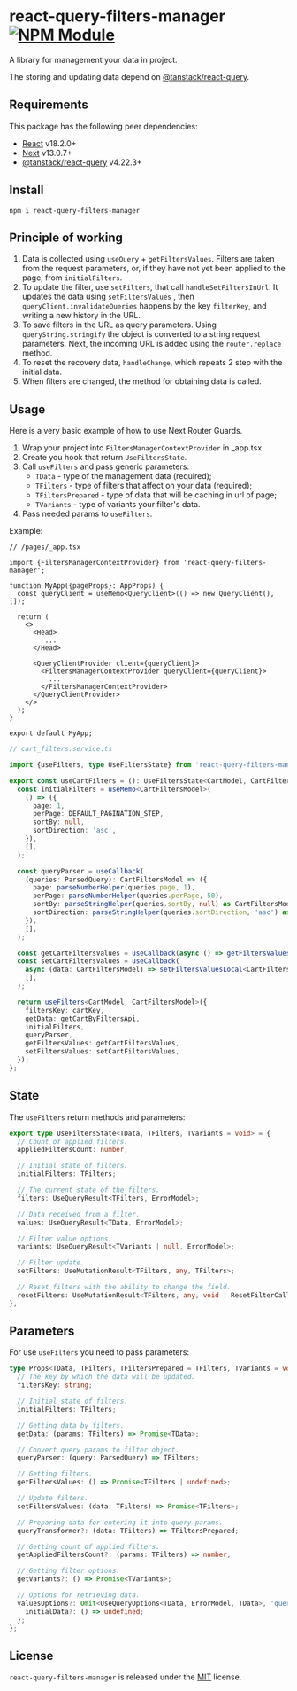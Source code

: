 # react-query-filters-manager [![NPM Module](https://img.shields.io/npm/v/form-data.svg)](https://www.npmjs.com/package/react-query-filters-manager)

A library for management your data in project.

The storing and updating data depend on [@tanstack/react-query](https://react-query-v3.tanstack.com/).

## Requirements

This package has the following peer dependencies:

- [React](https://reactjs.org/) v18.2.0+
- [Next](https://nextjs.org/) v13.0.7+
- [@tanstack/react-query](https://react-query-v3.tanstack.com/) v4.22.3+

## Install
```
npm i react-query-filters-manager
```

## Principle of working
1) Data is collected using `useQuery` + `getFiltersValues`.
   Filters are taken from the request parameters, or, if they have not yet been applied to the page, from `initialFilters`.
2) To update the filter, use `setFilters`, that call `handleSetFiltersInUrl`.
   It updates the data using `setFiltersValues` , then `queryClient.invalidateQueries` happens
   by the key `filterKey`, and writing a new history in the URL.
3) To save filters in the URL as query parameters. Using `queryString.stringify` the object is converted to a string
   request parameters. Next, the incoming URL is added using the `router.replace` method.
4) To reset the recovery data, `handleChange`, which repeats 2 step with the initial data.
5) When filters are changed, the method for obtaining data is called.

## Usage
Here is a very basic example of how to use Next Router Guards.
1. Wrap your project into `FiltersManagerContextProvider` in _app.tsx.
2. Create you hook that return `UseFiltersState`.
3. Call `useFilters` and pass generic parameters:
    - `TData` - type of the management data (required);
    - `TFilters` - type of filters that affect on your data (required);
    - `TFiltersPrepared` - type of data that will be caching in url of page;
    - `TVariants` - type of variants your filter's data.
4. Pass needed params to `useFilters`.

Example:
```tsx
// /pages/_app.tsx

import {FiltersManagerContextProvider} from 'react-query-filters-manager';

function MyApp({pageProps}: AppProps) {
  const queryClient = useMemo<QueryClient>(() => new QueryClient(), []);
  
  return (
    <>
      <Head>
         ...
      </Head>

      <QueryClientProvider client={queryClient}>
        <FiltersManagerContextProvider queryClient={queryClient}>
          ...
        </FiltersManagerContextProvider>
      </QueryClientProvider>
    </>
  );
}

export default MyApp;
```

```ts
// cart_filters.service.ts

import {useFilters, type UseFiltersState} from 'react-query-filters-manager';

export const useCartFilters = (): UseFiltersState<CartModel, CartFiltersModel> => {
  const initialFilters = useMemo<CartFiltersModel>(
    () => ({
      page: 1,
      perPage: DEFAULT_PAGINATION_STEP,
      sortBy: null,
      sortDirection: 'asc',
    }),
    [],
  );

  const queryParser = useCallback(
    (queries: ParsedQuery): CartFiltersModel => ({
      page: parseNumberHelper(queries.page, 1),
      perPage: parseNumberHelper(queries.perPage, 50),
      sortBy: parseStringHelper(queries.sortBy, null) as CartFiltersModel['sortBy'],
      sortDirection: parseStringHelper(queries.sortDirection, 'asc') as SortDirectionModel,
    }),
    [],
  );

  const getCartFiltersValues = useCallback(async () => getFiltersValuesLocal<CartFiltersModel>(cartKey), []);
  const setCartFiltersValues = useCallback(
    async (data: CartFiltersModel) => setFiltersValuesLocal<CartFiltersModel>({filtersKey: cartKey, filters: data}),
    [],
  );

  return useFilters<CartModel, CartFiltersModel>({
    filtersKey: cartKey,
    getData: getCartByFiltersApi,
    initialFilters,
    queryParser,
    getFiltersValues: getCartFiltersValues,
    setFiltersValues: setCartFiltersValues,
  });
};
```

## State
The `useFilters` return methods and parameters:
```ts
export type UseFiltersState<TData, TFilters, TVariants = void> = {
  // Count of applied filters.
  appliedFiltersCount: number;

  // Initial state of filters.
  initialFilters: TFilters;

  // The current state of the filters.
  filters: UseQueryResult<TFilters, ErrorModel>;

  // Data received from a filter.
  values: UseQueryResult<TData, ErrorModel>;

  // Filter value options.
  variants: UseQueryResult<TVariants | null, ErrorModel>;

  // Filter update.
  setFilters: UseMutationResult<TFilters, any, TFilters>;

  // Reset filters with the ability to change the field.
  resetFilters: UseMutationResult<TFilters, any, void | ResetFilterCallback<TFilters>>;
};
```

## Parameters
For use `useFilters` you need to pass parameters:
```ts
type Props<TData, TFilters, TFiltersPrepared = TFilters, TVariants = void> = {
  // The key by which the data will be updated.
  filtersKey: string;

  // Initial state of filters.
  initialFilters: TFilters;

  // Getting data by filters.
  getData: (params: TFilters) => Promise<TData>;

  // Convert query params to filter object.
  queryParser: (query: ParsedQuery) => TFilters;

  // Getting filters.
  getFiltersValues: () => Promise<TFilters | undefined>;

  // Update filters.
  setFiltersValues: (data: TFilters) => Promise<TFilters>;

  // Preparing data for entering it into query params.
  queryTransformer?: (data: TFilters) => TFiltersPrepared;

  // Getting count of applied filters.
  getAppliedFiltersCount?: (params: TFilters) => number;

  // Getting filter options.
  getVariants?: () => Promise<TVariants>;

  // Options for retrieving data.
  valuesOptions?: Omit<UseQueryOptions<TData, ErrorModel, TData>, 'queryKey' | 'queryFn' | 'initialData'> & {
    initialData?: () => undefined;
  };
};
```

## License
`react-query-filters-manager` is released under the [MIT](License) license.